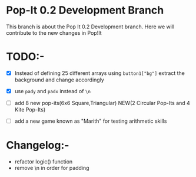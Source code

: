 # Pop-It 0.2 Development Branch

This branch is about the Pop It 0.2 Development branch. Here we will contribute to the new changes in Pop!It

# TODO:-

- [x] Instead of defining 25 different arrays using `button1["bg"]` extract the background and change accordingly
- [x] use `pady` and `padx` instead of `\n`
- [ ] add 8 new pop-its(6x6 Square,Triangular) NEW(2 Circular Pop-Its and 4 Kite Pop-Its)
- [ ] add a new game known as "Marith" for testing arithmetic skills 


# Changelog:-

- refactor logic() function
- remove \n in order for padding



